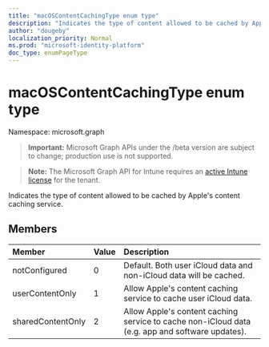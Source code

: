 ```yaml
---
title: "macOSContentCachingType enum type"
description: "Indicates the type of content allowed to be cached by Apple's content caching service."
author: "dougeby"
localization_priority: Normal
ms.prod: "microsoft-identity-platform"
doc_type: enumPageType
---
```


# macOSContentCachingType enum type

Namespace: microsoft.graph

> **Important:** Microsoft Graph APIs under the /beta version are subject to change; production use is not supported.

> **Note:** The Microsoft Graph API for Intune requires an [active Intune license](https://go.microsoft.com/fwlink/?linkid=839381) for the tenant.

Indicates the type of content allowed to be cached by Apple's content caching service.

## Members
|Member|Value|Description|
|:---|:---|:---|
|notConfigured|0|Default. Both user iCloud data and non-iCloud data will be cached.|
|userContentOnly|1|Allow Apple's content caching service to cache user iCloud data.|
|sharedContentOnly|2|Allow Apple's content caching service to cache non-iCloud data (e.g. app and software updates).|






